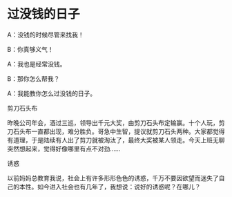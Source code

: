 # 过没钱的日子

A：没钱的时候尽管来找我！ 

B：你真够义气！ 

A：我也是经常没钱。 

B：那你怎么帮我？ 

A：我能教你怎么过没钱的日子。 

剪刀石头布 

昨晚公司年会，酒过三巡，领导出千元大奖，由剪刀石头布定输赢。十个人玩，剪刀石头布一直都出现，难分胜负。哥急中生智，提议就剪刀石头两种。大家都觉得有道理，于是陆续有人出了剪刀就被淘汰了，最终大奖被某人领走。今天上班无聊突然想起来，觉得好像哪里有点不对劲…… 

诱惑 

以前妈妈总教育我说，社会上有许多形形色色的诱惑，千万不要因欲望而迷失了自己的本性。如今进入社会也有几年了，我想说：说好的诱惑呢？在哪儿？